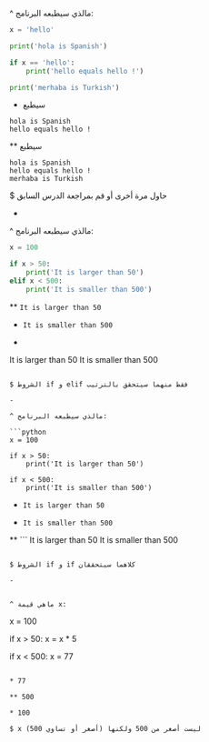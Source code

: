 ^ مالذي سيطبعه البرنامج:

```python
x = 'hello'

print('hola is Spanish')

if x == 'hello':
    print('hello equals hello !')

print('merhaba is Turkish')
```

* سيطبع

```
hola is Spanish
hello equals hello !
```

** سيطبع

```
hola is Spanish
hello equals hello !
merhaba is Turkish

```

$ حاول مرة أخرى أو قم بمراجعة الدرس السابق

-

^ مالذي سيطبعه البرنامج:

```python
x = 100

if x > 50:
    print('It is larger than 50')
elif x < 500:
    print('It is smaller than 500')    
```

** ```It is larger than 50```

* ```It is smaller than 500```

* ```
It is larger than 50
It is smaller than 500
```

$ الشروط if و elif فقط منهما سيتحقق بالترتيب

-

^ مالذي سيطبعه البرنامج:

```python
x = 100

if x > 50:
    print('It is larger than 50')

if x < 500:
    print('It is smaller than 500')    
```

* ```It is larger than 50```

* ```It is smaller than 500```

** ```
It is larger than 50
It is smaller than 500
```

$ الشروط if و if كلاهما سيتحققان

-


^ ماهي قيمة x:

```
x = 100

if x > 50:
    x = x * 5

if x < 500:
    x = 77   
```

* 77

** 500

* 100

$ x ليست أصغر من 500 ولكنها (أصغر أو تساوي 500)